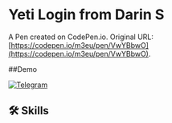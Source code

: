 # Yeti Login from Darin S

A Pen created on CodePen.io. Original URL: [https://codepen.io/m3eu/pen/VwYBbwO](https://codepen.io/m3eu/pen/VwYBbwO).

##Demo

[![Telegram](![Instagram](https://img.shields.io/badge/Instagram-%23E4405F.svg?style=for-the-badge&logo=Instagram&logoColor=white))](https://www.instagram.com/reel/CpzQlmFgDH1/?igshid=ODM2MWFjZDg=)

## 🛠 Skills

